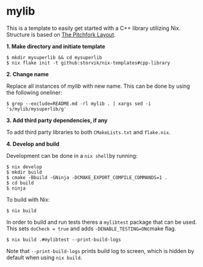 # mylib

This is a template to easily get started with a C++ library utilizing Nix.
Structure is based on [The Pitchfork Layout](https://github.com/vector-of-bool/pitchfork).

**1. Make directory and initiate template**

``` shell
$ mkdir mysuperlib && cd mysuperlib
$ nix flake init -t github:storvik/nix-templates#cpp-library
```

**2. Change name**

Replace all instances of _mylib_ with new name.
This can be done by using the following oneliner:

``` shell
$ grep --exclude=README.md -rl mylib . | xargs sed -i 's/mylib/mysuperlib/g'
```

**3. Add third party dependencies, if any**

To add third party libraries to both `CMakeLists.txt` and `flake.nix`.

**4. Develop and build**

Development can be done in a `nix shell`by running:

``` shell
$ nix develop
$ mkdir build
$ cmake -Bbuild -GNinja -DCMAKE_EXPORT_COMPILE_COMMANDS=1 .
$ cd build
$ ninja
```

To build with Nix:

``` shell
$ nix build
```

In order to build and run tests theres a `mylibtest` package that can be used.
This sets `doCheck = true` and adds `-DENABLE_TESTING=ON`cmake flag.

``` shell
$ nix build .#mylibtest --print-build-logs
```

Note that `--print-build-logs` prints build log to screen, which is hidden by default when using `nix build`.
